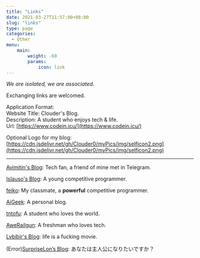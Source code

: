 ```yaml
---
title: "Links"
date: 2021-03-27T11:57:00+08:00
slug: "links"
type: page
categories:
  - Other
menu:
    main:
        weight: -60
        params:
            icon: link
---
```


*We are isolated, we are associated.*

Exchanging links are welcomed.

Application Format:  
Website Title: Clouder's Blog.  
Description: A student who enjoys tech & life.  
Url: [https://www.codein.icu/](https://www.codein.icu/)

Optional Logo for my blog: [https://cdn.jsdelivr.net/gh/Clouder0/myPics/img/selficon2.png](https://cdn.jsdelivr.net/gh/Clouder0/myPics/img/selficon2.png)

---

[Avimitin's Blog](https://blog.sh1mar.in/): Tech fan, a friend of mine met in Telegram.

[Islauso's Blog](https://www.azusemisa.top): A young competitive programmer.

[feiko](https://www.feiko.me): My classmate, a **powerful** competitive programmer.

[AiGeek](https://www.aigeek.top): A personal blog.

[tntofu](https://tntofu.com): A student who loves the world.

[AweRailgun](https://miku.mx): A freshman who loves tech.

[Lvbibir's Blog](https://lvbibir.cn): life is a fucking movie.

(Error)[SurpriseLon’s Blog](https://furrysp.me): あなたは主人公になりたいですか？
